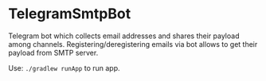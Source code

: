 # TelegramSmtpBot
Telegram bot which collects email addresses and shares their payload among channels.
Registering/deregistering emails via bot allows to get their payload from SMTP server.

Use: `./gradlew runApp` to run app. 


